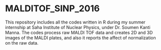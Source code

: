 # MALDITOF_SINP_2016
This repository includes all the codes written in R during my summer internship at Saha Institute of Nuclear Physics, under Dr. Soumen Kanti Manna. The codes process raw MALDI TOF data and creates 2D and 3D images of the MALDI plates, and also it reports the affect of normalization on the raw data.
